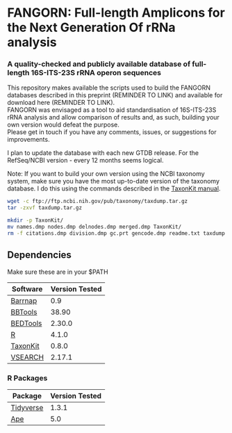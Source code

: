 # FANGORN: Full-length Amplicons for the Next Generation Of rRNa analysis
### A quality-checked and publicly available database of full-length 16S-ITS-23S rRNA operon sequences

This repository makes available the scripts used to build the FANGORN databases described in this preprint (REMINDER TO LINK) and available for download here (REMINDER TO LINK).  
FANGORN was envisaged as a tool to aid standardisation of 16S-ITS-23S rRNA analysis and allow comparison of results and, as such, building your own version would defeat the purpose.  
Please get in touch if you have any comments, issues, or suggestions for improvements.

I plan to update the database with each new GTDB release. For the RefSeq/NCBI version - every 12 months seems logical.

Note: If you want to build your own version using the NCBI taxonomy system, make sure you have the most up-to-date version of the taxonomy database. I do this using the commands described in the [TaxonKit manual](https://bioinf.shenwei.me/taxonkit/usage/#before-use).

```bash
wget -c ftp://ftp.ncbi.nih.gov/pub/taxonomy/taxdump.tar.gz 
tar -zxvf taxdump.tar.gz

mkdir -p TaxonKit/
mv names.dmp nodes.dmp delnodes.dmp merged.dmp TaxonKit/
rm -f citations.dmp division.dmp gc.prt gencode.dmp readme.txt taxdump.tar.gz
```

## Dependencies  
Make sure these are in your $PATH  

| Software  | Version Tested |
| --- | --- |
| [Barrnap](https://github.com/tseemann/barrnap) | 0.9 |
| [BBTools](https://jgi.doe.gov/data-and-tools/bbtools/) | 38.90  |
| [BEDTools](https://github.com/arq5x/bedtools2) | 2.30.0  |
| [R](https://www.r-project.org/) | 4.1.0  |
| [TaxonKit](https://bioinf.shenwei.me/taxonkit/) | 0.8.0  |
| [VSEARCH](https://github.com/torognes/vsearch) | 2.17.1  |


### R Packages

| Package | Version Tested |
| --------|----------------|
| [Tidyverse](https://www.tidyverse.org/) | 1.3.1 |
| [Ape](https://cran.r-project.org/web/packages/ape/index.html) | 5.0 |
